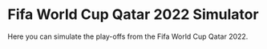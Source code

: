 # Fifa World Cup Qatar 2022 Simulator

Here you can simulate the play-offs from the Fifa World Cup Qatar 2022.

